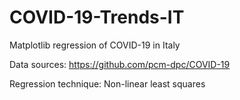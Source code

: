 # COVID-19-Trends-IT
Matplotlib regression of COVID-19 in Italy

Data sources: https://github.com/pcm-dpc/COVID-19

Regression technique: Non-linear least squares
